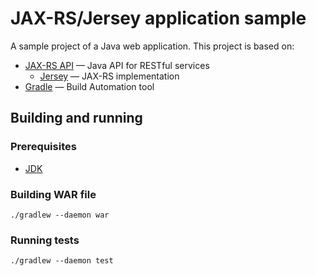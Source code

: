 JAX-RS/Jersey application sample
========================================

A sample project of a Java web application.
This project is based on:

* [JAX-RS API](https://java.net/projects/jax-rs-spec) — Java API for RESTful services
  * [Jersey](https://jersey.java.net/) — JAX-RS implementation
* [Gradle](http://www.gradle.org/) — Build Automation tool

## Building and running

### Prerequisites

* [JDK](http://www.oracle.com/technetwork/java/javase/downloads/index.html)

### Building WAR file

```
./gradlew --daemon war
```

### Running tests

```
./gradlew --daemon test
```

